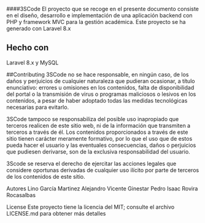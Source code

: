 ####3SCode
El proyecto que se recoge en el presente documento consiste en el diseño, desarrollo e implementación de una aplicación backend con PHP y framework MVC para la gestión académica.
Este proyecto se ha generado con Laravel 8.x

## Hecho con
Laravel 8.x y MySQL

##Contributing
3SCode no se hace responsable, en ningún caso, de los daños y perjuicios de cualquier naturaleza que pudieran ocasionar, a título enunciativo: errores u omisiones en los contenidos, falta de disponibilidad del portal o la transmisión de virus o programas maliciosos o lesivos en los contenidos, a pesar de haber adoptado todas las medidas tecnológicas necesarias para evitarlo.

3SCode tampoco se responsabiliza del posible uso inapropiado que terceros realicen de este sitio web, ni de la información que transmiten a terceros a través de él. Los contenidos proporcionados a través de este sitio tienen carácter meramente formativo, por lo que el uso que de estos pueda hacer el usuario y las eventuales consecuencias, daños o perjuicios que pudiesen derivarse, son de la exclusiva responsabilidad del usuario.

3Scode se reserva el derecho de ejercitar las acciones legales que considere oportunas derivadas de cualquier uso ilícito por parte de terceros de los contenidos de este sitio.

Autores
Lino García Martinez
Alejandro Vicente Ginestar Pedro
Isaac Rovira Rocasalbas

License
Este proyecto tiene la licencia del MIT; consulte el archivo LICENSE.md para obtener más detalles
